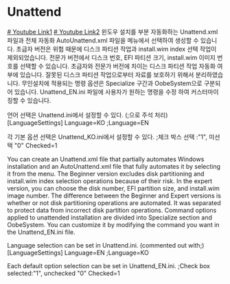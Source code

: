 # Unattend
[# Youtube Link1](https://www.youtube.com/@thisisnoway1259/videos)
[# Youtube Link2](https://youtu.be/QlWZNBAm4vI?si=dlPOSspuoM5slEzb)
윈도우 설치를 부분 자동화하는 Unattend.xml 파일과 전체 자동화 AutoUnattend.xml 파일을 메뉴에서 선택하여 생성할 수 있습니다.
초급자 버전은 위험 때문에 디스크 파티션 작업과 install.wim index 선택 작업이 제외되었습니다.
전문가 버전에서 디스크 번호, EFI 파티션 크기, install.wim 이미지 번호를 선택할 수 있습니다.
초급자와 전문가 버전에 차이는 디스크 파티션 작업 자동화 여부에 있습니다.
잘못된 디스크 파티션 작업으로부터 자료를 보호하기 위해서 분리하였습니다.
무인설치에 적용되는 명령 옵션은 Specialize 구간과 OobeSystem으로 구분되어 있습니다.
Unattend_EN.ini 파일에 사용자가 원하는 명령을 수정 하여 커스터마이징할 수 있습니다.

언어 선택은 Unattend.ini에서 설정할 수 있다. (;으로 주석 처리)
[LanguageSettings]
Language=KO
;Language=EN

각 기본 옵션 선택은 Unattend_KO.ini에서 설정할 수 있다.
;체크 박스 선택 :"1", 미선택 "0"
Checked=1

You can create an Unattend.xml file that partially automates Windows installation and an AutoUnattend.xml file that fully automates it by selecting it from the menu.
The Beginner version excludes disk partitioning and install.wim index selection operations because of their risk.
In the expert version, you can choose the disk number, EFI partition size, and install.wim image number.
The difference between the Beginner and Expert versions is whether or not disk partitioning operations are automated.
It was separated to protect data from incorrect disk partition operations.
Command options applied to unattended installation are divided into Specialize section and OobeSystem.
You can customize it by modifying the command you want in the Unattend_EN.ini file.

Language selection can be set in Unattend.ini. (commented out with;)
[LanguageSettings]
Language=EN
;Language=KO

Each default option selection can be set in Unattend_EN.ini.
;Check box selected:"1", unchecked "0"
Checked=1
